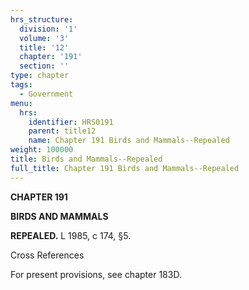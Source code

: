 ```yaml
---
hrs_structure:
  division: '1'
  volume: '3'
  title: '12'
  chapter: '191'
  section: ''
type: chapter
tags:
  - Government
menu:
  hrs:
    identifier: HRS0191
    parent: title12
    name: Chapter 191 Birds and Mammals--Repealed
weight: 100000
title: Birds and Mammals--Repealed
full_title: Chapter 191 Birds and Mammals--Repealed
---
```

**CHAPTER 191**

**BIRDS AND MAMMALS**

**REPEALED.** L 1985, c 174, §5.

Cross References

For present provisions, see chapter 183D.
